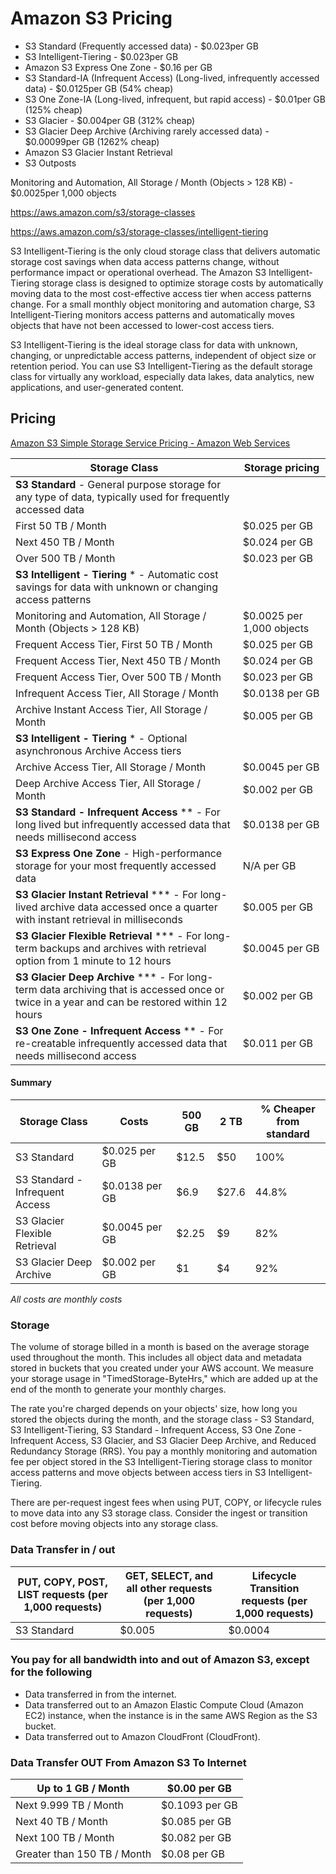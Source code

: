# Amazon S3 Pricing

- S3 Standard (Frequently accessed data) - $0.023per GB
- S3 Intelligent-Tiering - $0.023per GB
- Amazon S3 Express One Zone - $0.16 per GB
- S3 Standard-IA (Infrequent Access) (Long-lived, infrequently accessed data) - $0.0125per GB (54% cheap)
- S3 One Zone-IA (Long-lived, infrequent, but rapid access) - $0.01per GB (125% cheap)
- S3 Glacier - $0.004per GB (312% cheap)
- S3 Glacier Deep Archive (Archiving rarely accessed data) - $0.00099per GB (1262% cheap)
- Amazon S3 Glacier Instant Retrieval
- S3 Outposts

Monitoring and Automation, All Storage / Month (Objects > 128 KB) - $0.0025per 1,000 objects

https://aws.amazon.com/s3/storage-classes

https://aws.amazon.com/s3/storage-classes/intelligent-tiering

S3 Intelligent-Tiering is the only cloud storage class that delivers automatic storage cost savings when data access patterns change, without performance impact or operational overhead. The Amazon S3 Intelligent-Tiering storage class is designed to optimize storage costs by automatically moving data to the most cost-effective access tier when access patterns change. For a small monthly object monitoring and automation charge, S3 Intelligent-Tiering monitors access patterns and automatically moves objects that have not been accessed to lower-cost access tiers.

S3 Intelligent-Tiering is the ideal storage class for data with unknown, changing, or unpredictable access patterns, independent of object size or retention period. You can use S3 Intelligent-Tiering as the default storage class for virtually any workload, especially data lakes, data analytics, new applications, and user-generated content.

## Pricing

[Amazon S3 Simple Storage Service Pricing - Amazon Web Services](https://aws.amazon.com/s3/pricing/?nc=sn&loc=4)

| Storage Class                                                                                                                               | Storage pricing           |
| ------------------------------------------------------------------------------------------------------------------------------------------- | ------------------------- |
| **S3 Standard** - General purpose storage for any type of data, typically used for frequently accessed data                                 |                           |
| First 50 TB / Month                                                                                                                         | $0.025 per GB             |
| Next 450 TB / Month                                                                                                                         | $0.024 per GB             |
| Over 500 TB / Month                                                                                                                         | $0.023 per GB             |
| **S3 Intelligent - Tiering** * - Automatic cost savings for data with unknown or changing access patterns                                   |                           |
| Monitoring and Automation, All Storage / Month (Objects > 128 KB)                                                                           | $0.0025 per 1,000 objects |
| Frequent Access Tier, First 50 TB / Month                                                                                                   | $0.025 per GB             |
| Frequent Access Tier, Next 450 TB / Month                                                                                                   | $0.024 per GB             |
| Frequent Access Tier, Over 500 TB / Month                                                                                                   | $0.023 per GB             |
| Infrequent Access Tier, All Storage / Month                                                                                                 | $0.0138 per GB            |
| Archive Instant Access Tier, All Storage / Month                                                                                            | $0.005 per GB             |
| **S3 Intelligent - Tiering** * - Optional asynchronous Archive Access tiers                                                                 |                           |
| Archive Access Tier, All Storage / Month                                                                                                    | $0.0045 per GB            |
| Deep Archive Access Tier, All Storage / Month                                                                                               | $0.002 per GB             |
| **S3 Standard - Infrequent Access** ** - For long lived but infrequently accessed data that needs millisecond access                        | $0.0138 per GB            |
| **S3 Express One Zone** - High-performance storage for your most frequently accessed data                                                   | N/A per GB                |
| **S3 Glacier Instant Retrieval** *** - For long-lived archive data accessed once a quarter with instant retrieval in milliseconds           | $0.005 per GB             |
| **S3 Glacier Flexible Retrieval** *** - For long-term backups and archives with retrieval option from 1 minute to 12 hours                  | $0.0045 per GB            |
| **S3 Glacier Deep Archive** *** - For long-term data archiving that is accessed once or twice in a year and can be restored within 12 hours | $0.002 per GB             |
| **S3 One Zone - Infrequent Access** ** - For re-creatable infrequently accessed data that needs millisecond access                          | $0.011 per GB             |

#### Summary

| Storage Class                   | Costs          | 500 GB | 2 TB  | % Cheaper from standard |
| ------------------------------- | -------------- | ------ | ----- | ----------------------- |
| S3 Standard                     | $0.025 per GB  | $12.5  | $50   | 100%                    |
| S3 Standard - Infrequent Access | $0.0138 per GB | $6.9   | $27.6 | 44.8%                   |
| S3 Glacier Flexible Retrieval   | $0.0045 per GB | $2.25  | $9    | 82%                     |
| S3 Glacier Deep Archive         | $0.002 per GB  | $1     | $4    | 92%                     |
*All costs are monthly costs*

### Storage

The volume of storage billed in a month is based on the average storage used throughout the month. This includes all object data and metadata stored in buckets that you created under your AWS account. We measure your storage usage in "TimedStorage-ByteHrs," which are added up at the end of the month to generate your monthly charges.

The rate you're charged depends on your objects' size, how long you stored the objects during the month, and the storage class - S3 Standard, S3 Intelligent-Tiering, S3 Standard - Infrequent Access, S3 One Zone - Infrequent Access, S3 Glacier, and S3 Glacier Deep Archive, and Reduced Redundancy Storage (RRS). You pay a monthly monitoring and automation fee per object stored in the S3 Intelligent-Tiering storage class to monitor access patterns and move objects between access tiers in S3 Intelligent-Tiering.

There are per-request ingest fees when using PUT, COPY, or lifecycle rules to move data into any S3 storage class. Consider the ingest or transition cost before moving objects into any storage class.

### Data Transfer in / out

| **PUT, COPY, POST, LIST requests (per 1,000 requests)** | **GET, SELECT, and all other requests (per 1,000 requests)** | **Lifecycle Transition requests (per 1,000 requests)** |
|-|-|-|
| S3 Standard | $0.005 | $0.0004 |

### You pay for all bandwidth into and out of Amazon S3, except for the following

- Data transferred in from the internet.
- Data transferred out to an Amazon Elastic Compute Cloud (Amazon EC2) instance, when the instance is in the same AWS Region as the S3 bucket.
- Data transferred out to Amazon CloudFront (CloudFront).

### Data Transfer OUT From Amazon S3 To Internet

| Up to 1 GB / Month          | $0.00 per GB   |
|-----------------------------|-----------------|
| Next 9.999 TB / Month       | $0.1093 per GB |
| Next 40 TB / Month          | $0.085 per GB  |
| Next 100 TB / Month         | $0.082 per GB  |
| Greater than 150 TB / Month | $0.08 per GB   |
